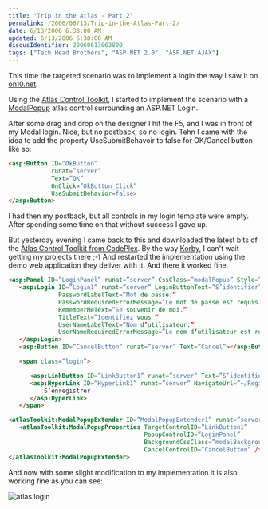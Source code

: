 ```yaml
---
title: "Trip in the Atlas - Part 2"
permalink: /2006/06/13/Trip-in-the-Atlas-Part-2/
date: 6/13/2006 6:38:00 AM
updated: 6/13/2006 6:38:00 AM
disqusIdentifier: 20060613063800
tags: ["Tech Head Brothers", "ASP.NET 2.0", "ASP.NET AJAX"]
---
```

This time the targeted scenario was to implement a login the way I saw it on [on10.net](http://www.on10.net/).

Using the [Atlas Control Toolkit](http://atlas.asp.net/default.aspx?tabid=47&subtabid=477), I started to implement the scenario with a [ModalPopup](http://atlas.asp.net/atlastoolkit/ModalPopup/ModalPopup.aspx) atlas control surrounding an ASP.NET Login.
<!-- more -->

After some drag and drop on the designer I hit the F5, and I was in front of my Modal login. Nice, but no postback, so no login. Tehn I came with the idea to add the property UseSubmitBehavoir to false for OK/Cancel button like so:

```html
<asp:Button ID=”OkButton”
            runat=”server”
            Text=”OK”
            OnClick=”OkButton_Click”
            UseSubmitBehavior=false>
</asp:Button>
```

I had then my postback, but all controls in my login template were empty. After spending some time on that without success I gave up.

But yesterday evening I came back to this and downloaded the latest bits of the [Atlas Control Toolkit from CodePlex](http://www.codeplex.com/Wiki/View.aspx?ProjectName=AtlasControlToolkit). By the way [Korby](http://blogs.msdn.com/korbyp/), I can't wait getting my projects there ;-) And restarted the implementation using the demo web application they deliver with it. And there it worked fine. 

```html
<asp:Panel ID=”LoginPanel” runat=”server” CssClass=”modalPopup” Style=”display: none”>
   <asp:Login ID=”Login1” runat=”server” LoginButtonText=”S’identifier”
              PasswordLabelText=”Mot de passe:”
              PasswordRequiredErrorMessage=”Le mot de passe est requis.”
              RememberMeText=”Se souvenir de moi.”
              TitleText=”Identifiez vous “
              UserNameLabelText=”Nom d’utilisateur:”
              UserNameRequiredErrorMessage=”Le nom d’utilisateur est requis.”>
   </asp:Login>
   <asp:Button ID=”CancelButton” runat=”server” Text=”Cancel”></asp:Button></asp:Panel>

   <span class=”login”>

      <asp:LinkButton ID=”LinkButton1” runat=”server” Text=”S’identifier”></asp:LinkButton>   |
      <asp:HyperLink ID=”HyperLink1” runat=”server” NavigateUrl=”~/Register.aspx”>
          S’enregistrer
      </asp:HyperLink>
   </span>

<atlasToolkit:ModalPopupExtender ID=”ModalPopupExtender1” runat=”server”>
   <atlasToolkit:ModalPopupProperties TargetControlID=”LinkButton1”
                                      PopupControlID=”LoginPanel”
                                      BackgroundCssClass=”modalBackground”
                                      CancelControlID=”CancelButton” />
</atlasToolkit:ModalPopupExtender>
```

And now with some slight modification to my implementation it is also working fine as you can see:

![atlas login](/images/2006/atlaslogin.jpg)
